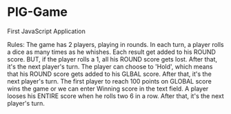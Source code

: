 # PIG-Game
First JavaScript Application

Rules:
 The game has 2 players, playing in rounds.
 In each turn, a player rolls a dice as many times as he whishes. Each result get added to his ROUND score.
 BUT, if the player rolls a 1, all his ROUND score gets lost. After that, it's the next player's turn.
 The player can choose to 'Hold', which means that his ROUND score gets added to his GLBAL score. After that, it's the next player's turn.
 The first player to reach 100 points on GLOBAL score wins the game or we can enter Winning score in the text field. 
 A player looses his ENTIRE score when he rolls two 6 in a row. After that, it's the next player's turn.
